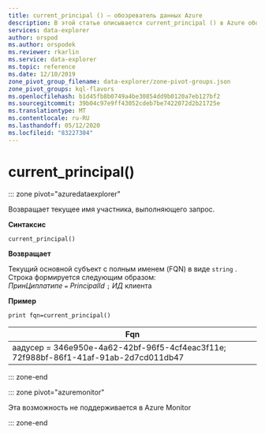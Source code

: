 ```yaml
---
title: current_principal () — обозреватель данных Azure
description: В этой статье описывается current_principal () в Azure обозреватель данных.
services: data-explorer
author: orspod
ms.author: orspodek
ms.reviewer: rkarlin
ms.service: data-explorer
ms.topic: reference
ms.date: 12/10/2019
zone_pivot_group_filename: data-explorer/zone-pivot-groups.json
zone_pivot_groups: kql-flavors
ms.openlocfilehash: b1d45fb8b0749a4be30854dd9b0120a7eb127bf2
ms.sourcegitcommit: 39b04c97e9ff43052cdeb7be7422072d2b21725e
ms.translationtype: MT
ms.contentlocale: ru-RU
ms.lasthandoff: 05/12/2020
ms.locfileid: "83227304"
---
```

# <a name="current_principal"></a>current_principal()

::: zone pivot="azuredataexplorer"

Возвращает текущее имя участника, выполняющего запрос.

**Синтаксис**

`current_principal()`

**Возвращает**

Текущий основной субъект с полным именем (FQN) в виде `string` .  
Строка формируется следующим образом:  
*ПринЦиплатипе* `=` *PrincipalId* `;` *ИД* клиента

**Пример**

<!-- csl: https://help.kusto.windows.net/Samples -->
```kusto
print fqn=current_principal()
```

|Fqn|
|---|
|аадусер = 346e950e-4a62-42bf-96f5-4cf4eac3f11e; 72f988bf-86f1-41af-91ab-2d7cd011db47|

::: zone-end

::: zone pivot="azuremonitor"

Эта возможность не поддерживается в Azure Monitor

::: zone-end
